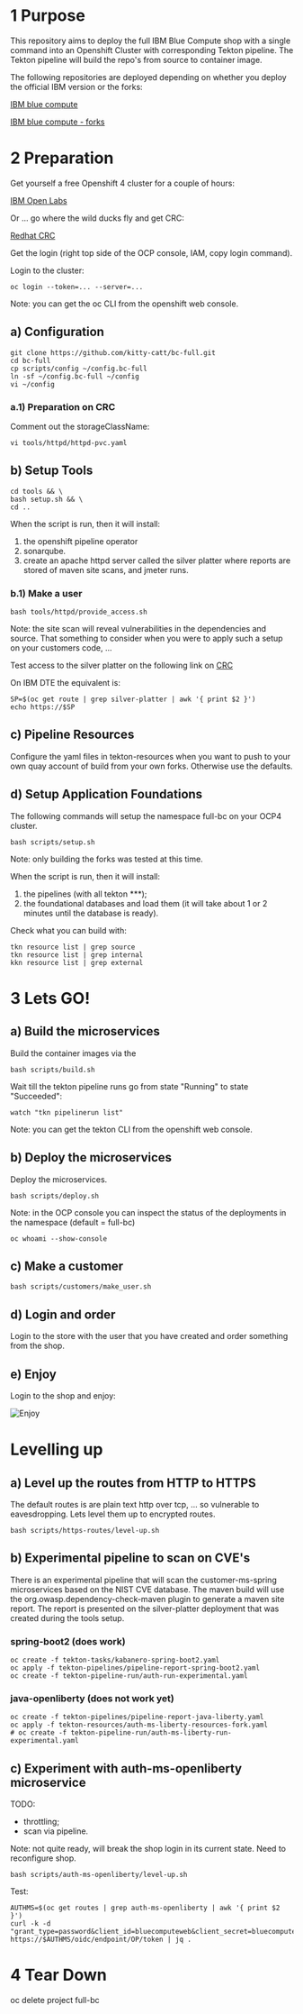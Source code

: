 # 1 Purpose

This repository aims to deploy the full IBM Blue Compute shop with a single command into an Openshift Cluster with corresponding Tekton pipeline. The Tekton pipeline will build the repo's from source to container image. <br>

The following repositories are deployed depending on whether you deploy the official IBM version or the forks: <br>

[IBM blue compute](https://github.com/ibm-garage-ref-storefront/?q=storefront-ui+OR+spring&type=&language=)

[IBM blue compute - forks](https://github.com/kitty-catt?tab=repositories&q=spring+OR+storefront-ui&type=&language=)


# 2 Preparation

Get yourself a free Openshift 4 cluster for a couple of hours:

[IBM Open Labs](https://developer.ibm.com/openlabs/openshift)

Or ... go where the wild ducks fly and get CRC:

[Redhat CRC](https://developers.redhat.com/products/codeready-containers/overview)

Get the login (right top side of the OCP console, IAM, copy login command).

Login to the cluster:

    oc login --token=... --server=...

Note: you can get the oc CLI from the openshift web console.

## a) Configuration

    git clone https://github.com/kitty-catt/bc-full.git
    cd bc-full   
    cp scripts/config ~/config.bc-full
    ln -sf ~/config.bc-full ~/config
    vi ~/config

### a.1) Preparation on CRC

Comment out the storageClassName:

    vi tools/httpd/httpd-pvc.yaml


## b) Setup Tools

    cd tools && \
    bash setup.sh && \
    cd .. 

When the script is run, then it will install:
1. the openshift pipeline operator
2. sonarqube. 
3. create an apache httpd server called the silver platter where reports are stored of maven site scans, and jmeter runs.


### b.1) Make a user 

    bash tools/httpd/provide_access.sh

Note: the site scan will reveal vulnerabilities in the dependencies and source. That something to consider when you were to apply such a setup on your customers code, ... 

Test access to the silver platter on the following link on [CRC](http://silver-platter-full-bc.apps-crc.testing/) 

On IBM DTE the equivalent is:

    SP=$(oc get route | grep silver-platter | awk '{ print $2 }')
    echo https://$SP


## c) Pipeline Resources

Configure the yaml files in tekton-resources when you want to push to your own quay account of build from your own forks. Otherwise use the defaults.


## d) Setup Application Foundations

The following commands will setup the namespace full-bc on your OCP4 cluster.

    bash scripts/setup.sh

Note: only building the forks was tested at this time.

When the script is run, then it will install:
1. the pipelines (with all tekton ***);
2. the foundational databases and load them (it will take about 1 or 2 minutes until the database is ready). 

Check what you can build with:

    tkn resource list | grep source
    tkn resource list | grep internal
    kkn resource list | grep external


# 3 Lets GO!

## a) Build the microservices

Build the container images via the 

    bash scripts/build.sh

Wait till the tekton pipeline runs go from state "Running" to state "Succeeded": 

    watch "tkn pipelinerun list"

Note: you can get the tekton CLI from the openshift web console.

## b) Deploy the microservices

Deploy the microservices.

    bash scripts/deploy.sh


Note: in the OCP console you can inspect the status of the deployments in the namespace (default = full-bc)

    oc whoami --show-console


## c) Make a customer

    bash scripts/customers/make_user.sh

## d) Login and order

Login to the store with the user that you have created and order something from the shop.

## e) Enjoy

Login to the shop and enjoy:

![Enjoy](images/enjoy.jpg?raw=true "Title")


# Levelling up

## a) Level up the routes from HTTP to HTTPS

The default routes is are plain text http over tcp, ... so vulnerable to eavesdropping. Lets level them up to encrypted routes. 

    bash scripts/https-routes/level-up.sh

## b) Experimental pipeline to scan on CVE's

There is an experimental pipeline that will scan the customer-ms-spring microservices based on the NIST CVE database. The maven build will use the org.owasp.dependency-check-maven plugin to generate a maven site report. The report is presented on the silver-platter deployment that was created during the tools setup.

### spring-boot2 (does work)

    oc create -f tekton-tasks/kabanero-spring-boot2.yaml
    oc apply -f tekton-pipelines/pipeline-report-spring-boot2.yaml
    oc create -f tekton-pipeline-run/auth-run-experimental.yaml

### java-openliberty (does not work yet)

    oc create -f tekton-pipelines/pipeline-report-java-liberty.yaml 
    oc apply -f tekton-resources/auth-ms-liberty-resources-fork.yaml
    # oc create -f tekton-pipeline-run/auth-ms-liberty-run-experimental.yaml 

## c) Experiment with auth-ms-openliberty microservice

TODO:
- throttling;
- scan via pipeline.

Note: not quite ready, will break the shop login in its current state. Need to reconfigure shop.

    bash scripts/auth-ms-openliberty/level-up.sh 

Test:

    AUTHMS=$(oc get routes | grep auth-ms-openliberty | awk '{ print $2 }')
    curl -k -d "grant_type=password&client_id=bluecomputeweb&client_secret=bluecomputewebs3cret&username=foo&password=bar&scope=openid" https://$AUTHMS/oidc/endpoint/OP/token | jq .


# 4 Tear Down

   oc delete project full-bc

